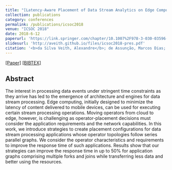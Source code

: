 ```yaml
---
title: "[Latency-Aware Placement of Data Stream Analytics on Edge Computing](https://link.springer.com/chapter/10.1007%2F978-3-030-03596-9_14)"
collection: publications
category: conferences
permalink: /publications/icsoc2018
venue: "ICSOC 2018"
date: 2018-6-12
paperurl: 'https://link.springer.com/chapter/10.1007%2F978-3-030-03596-9_14'
slidesurl: 'http://aveith.github.io/files/icsoc2018-pres.pdf'
citation: '<b>da Silva Veith, Alexandre</b>; de Assunção, Marcos Dias; Lefèvre, Laurent'
---
```

[[Paper]](http://aveith.github.io/files/icsoc2018.pdf) [[BIBTEX]](http://aveith.github.io/files/icsoc2018.bib)



## Abstract
The interest in processing data events under stringent time constraints as they arrive has led to the emergence of architecture and engines for data stream processing. Edge computing, initially designed to minimize the latency of content delivered to mobile devices, can be used for executing certain stream processing operations. Moving operators from cloud to edge, however, is challenging as operator-placement decisions must consider the application requirements and the network capabilities. In this work, we introduce strategies to create placement configurations for data stream processing applications whose operator topologies follow series parallel graphs. We consider the operator characteristics and requirements to improve the response time of such applications. Results show that our strategies can improve the response time in up to 50% for application graphs comprising multiple forks and joins while transferring less data and better using the resources.


